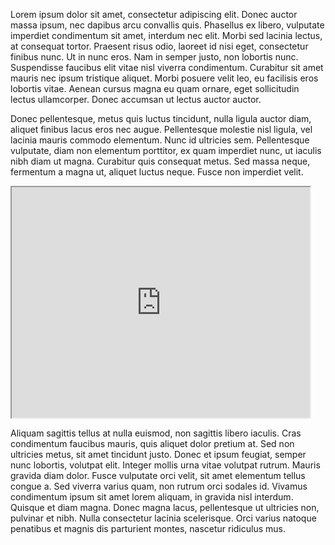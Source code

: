 Lorem ipsum dolor sit amet, consectetur adipiscing elit. Donec auctor massa ipsum, nec dapibus arcu convallis quis. Phasellus ex libero, vulputate imperdiet condimentum sit amet, interdum nec elit. Morbi sed lacinia lectus, at consequat tortor. Praesent risus odio, laoreet id nisi eget, consectetur finibus nunc. Ut in nunc eros. Nam in semper justo, non lobortis nunc. Suspendisse faucibus elit vitae nisl viverra condimentum. Curabitur sit amet mauris nec ipsum tristique aliquet. Morbi posuere velit leo, eu facilisis eros lobortis vitae. Aenean cursus magna eu quam ornare, eget sollicitudin lectus ullamcorper. Donec accumsan ut lectus auctor auctor.

Donec pellentesque, metus quis luctus tincidunt, nulla ligula auctor diam, aliquet finibus lacus eros nec augue. Pellentesque molestie nisl ligula, vel lacinia mauris commodo elementum. Nunc id ultricies sem. Pellentesque vulputate, diam non elementum porttitor, ex quam imperdiet nunc, ut iaculis nibh diam ut magna. Curabitur quis consequat metus. Sed massa neque, fermentum a magna ut, aliquet luctus neque. Fusce non imperdiet velit.

<!--	Exported from Voyant Tools (voyant-tools.org).
The iframe src attribute below uses a relative protocol to better function with both
http and https sites, but if you're embedding this into a local web page (file protocol)
you should add an explicit protocol (https if you're using voyant-tools.org, otherwise
it depends on this server.
Feel free to change the height and width values or other styling below: -->
<iframe style='width: 477px; height: 369px;' src='https://voyant-tools.org/tool/Trends/?query=cultural*&query=culture&corpus=7d3d7b3a26402f1917a3935596564fd9'></iframe>

Aliquam sagittis tellus at nulla euismod, non sagittis libero iaculis. Cras condimentum faucibus mauris, quis aliquet dolor pretium at. Sed non ultricies metus, sit amet tincidunt justo. Donec et ipsum feugiat, semper nunc lobortis, volutpat elit. Integer mollis urna vitae volutpat rutrum. Mauris gravida diam dolor. Fusce vulputate orci velit, sit amet elementum tellus congue a. Sed viverra varius quam, non rutrum orci sodales id. Vivamus condimentum ipsum sit amet lorem aliquam, in gravida nisl interdum. Quisque et diam magna. Donec magna lacus, pellentesque ut ultricies non, pulvinar et nibh. Nulla consectetur lacinia scelerisque. Orci varius natoque penatibus et magnis dis parturient montes, nascetur ridiculus mus.
